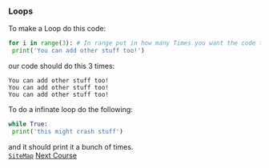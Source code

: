 ### Loops
To make a Loop do this code:
```python
for i in range(3): # In range put in how many Times you want the code to repeat
 print('You can add other stuff too!')
```
our code should do this 3 times:
```
You can add other stuff too!
You can add other stuff too!
You can add other stuff too!
```
To do a infinate loop do the following:
```python
while True:
 print('this might crash stuff')
 ```
and it should print it a bunch of times.\
[`SiteMap`](Map.html) [Next Course](statments.html)
